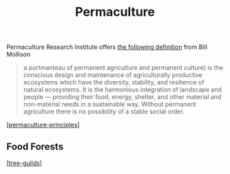 ﻿---
tags: sense, landscape, regeneration, permaculture
title: Permaculture
type: note
---
Permaculture Research Institute offers [the following definition](https://www.permaculturenews.org/what-is-permaculture/) from Bill Mollison

> a portmanteau of permanent agriculture and permanent culture) is the conscious design and maintenance of agriculturally productive ecosystems which have the diversity, stability, and resilience of natural ecosystems. It is the harmonious integration of landscape and people — providing their food, energy, shelter, and other material and non-material needs in a sustainable way. Without permanent agriculture there is no possibility of a stable social order.

[[permaculture-principles]]

## Food Forests 

[[tree-guilds]]

[//begin]: # "Autogenerated link references for markdown compatibility"
[permaculture-principles]: permaculture-principles "Permaculture Principles"
[tree-guilds]: tree-guilds "Tree guilds"
[//end]: # "Autogenerated link references"
